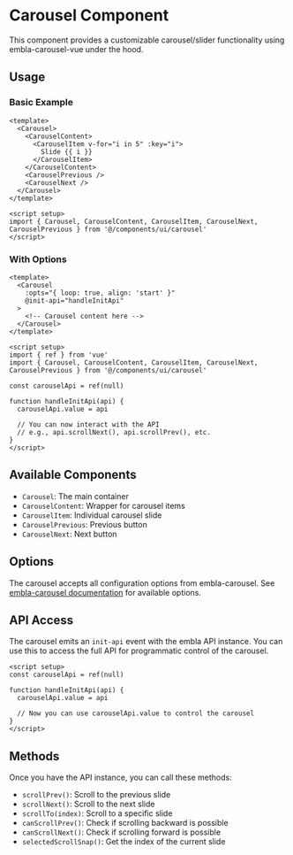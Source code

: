 # Carousel Component

This component provides a customizable carousel/slider functionality using embla-carousel-vue under the hood.

## Usage

### Basic Example

```vue
<template>
  <Carousel>
    <CarouselContent>
      <CarouselItem v-for="i in 5" :key="i">
        Slide {{ i }}
      </CarouselItem>
    </CarouselContent>
    <CarouselPrevious />
    <CarouselNext />
  </Carousel>
</template>

<script setup>
import { Carousel, CarouselContent, CarouselItem, CarouselNext, CarouselPrevious } from '@/components/ui/carousel'
</script>
```

### With Options

```vue
<template>
  <Carousel 
    :opts="{ loop: true, align: 'start' }" 
    @init-api="handleInitApi"
  >
    <!-- Carousel content here -->
  </Carousel>
</template>

<script setup>
import { ref } from 'vue'
import { Carousel, CarouselContent, CarouselItem, CarouselNext, CarouselPrevious } from '@/components/ui/carousel'

const carouselApi = ref(null)

function handleInitApi(api) {
  carouselApi.value = api
  
  // You can now interact with the API
  // e.g., api.scrollNext(), api.scrollPrev(), etc.
}
</script>
```

## Available Components

- `Carousel`: The main container
- `CarouselContent`: Wrapper for carousel items
- `CarouselItem`: Individual carousel slide
- `CarouselPrevious`: Previous button
- `CarouselNext`: Next button

## Options

The carousel accepts all configuration options from embla-carousel. See [embla-carousel documentation](https://www.embla-carousel.com/api/options/) for available options.

## API Access

The carousel emits an `init-api` event with the embla API instance. You can use this to access the full API for programmatic control of the carousel.

```vue
<script setup>
const carouselApi = ref(null)

function handleInitApi(api) {
  carouselApi.value = api
  
  // Now you can use carouselApi.value to control the carousel
}
</script>
```

## Methods

Once you have the API instance, you can call these methods:

- `scrollPrev()`: Scroll to the previous slide
- `scrollNext()`: Scroll to the next slide
- `scrollTo(index)`: Scroll to a specific slide
- `canScrollPrev()`: Check if scrolling backward is possible
- `canScrollNext()`: Check if scrolling forward is possible
- `selectedScrollSnap()`: Get the index of the current slide 
